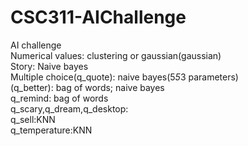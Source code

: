 # CSC311-AIChallenge
AI challenge\
Numerical values: clustering or gaussian(gaussian)\
Story: Naive bayes\
Multiple choice(q_quote): naive bayes(5*5*3 parameters)\
(q_better): bag of words; naive bayes\
q_remind: bag of words\
q_scary,q_dream,q_desktop:\
q_sell:KNN\
q_temperature:KNN
